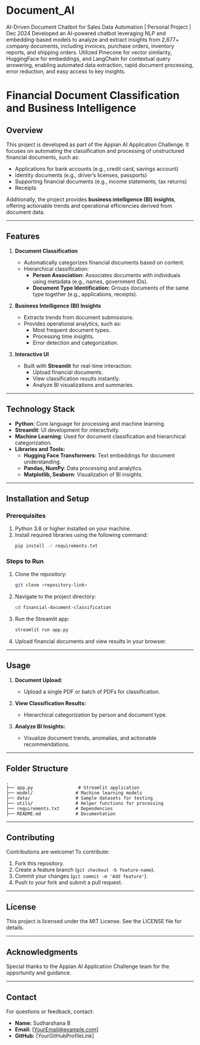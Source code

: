 # Document_AI
AI-Driven Document Chatbot for Sales Data Automation | Personal Project | Dec 2024
Developed an AI-powered chatbot leveraging NLP and embedding-based models to analyze and extract insights from 2,677+ company documents, including invoices, purchase orders, inventory reports, and shipping orders. Utilized Pinecone for vector similarity, HuggingFace for embeddings, and LangChain for contextual query answering, enabling automated data extraction, rapid document processing, error reduction, and easy access to key insights.

# Financial Document Classification and Business Intelligence

## **Overview**
This project is developed as part of the Appian AI Application Challenge. It focuses on automating the classification and processing of unstructured financial documents, such as:

- Applications for bank accounts (e.g., credit card, savings account)
- Identity documents (e.g., driver’s licenses, passports)
- Supporting financial documents (e.g., income statements, tax returns)
- Receipts

Additionally, the project provides **business intelligence (BI) insights**, offering actionable trends and operational efficiencies derived from document data.

---

## **Features**

1. **Document Classification**
   - Automatically categorizes financial documents based on content.
   - Hierarchical classification:
     - **Person Association:** Associates documents with individuals using metadata (e.g., names, government IDs).
     - **Document Type Identification:** Groups documents of the same type together (e.g., applications, receipts).

2. **Business Intelligence (BI) Insights**
   - Extracts trends from document submissions.
   - Provides operational analytics, such as:
     - Most frequent document types.
     - Processing time insights.
     - Error detection and categorization.

3. **Interactive UI**
   - Built with **Streamlit** for real-time interaction:
     - Upload financial documents.
     - View classification results instantly.
     - Analyze BI visualizations and summaries.

---

## **Technology Stack**

- **Python**: Core language for processing and machine learning.
- **Streamlit**: UI development for interactivity.
- **Machine Learning**: Used for document classification and hierarchical categorization.
- **Libraries and Tools:**
  - **Hugging Face Transformers**: Text embeddings for document understanding.
  - **Pandas, NumPy**: Data processing and analytics.
  - **Matplotlib, Seaborn**: Visualization of BI insights.

---

## **Installation and Setup**

### Prerequisites
1. Python 3.8 or higher installed on your machine.
2. Install required libraries using the following command:
   ```bash
   pip install -r requirements.txt
   ```

### Steps to Run
1. Clone the repository:
   ```bash
   git clone <repository-link>
   ```
2. Navigate to the project directory:
   ```bash
   cd financial-document-classification
   ```
3. Run the Streamlit app:
   ```bash
   streamlit run app.py
   ```
4. Upload financial documents and view results in your browser.

---

## **Usage**

1. **Document Upload:**
   - Upload a single PDF or batch of PDFs for classification.

2. **View Classification Results:**
   - Hierarchical categorization by person and document type.

3. **Analyze BI Insights:**
   - Visualize document trends, anomalies, and actionable recommendations.

---

## **Folder Structure**

```
.
├── app.py                 # Streamlit application
├── model/                # Machine learning models
├── data/                 # Sample datasets for testing
├── utils/                # Helper functions for processing
├── requirements.txt      # Dependencies
├── README.md             # Documentation
```

---

## **Contributing**
Contributions are welcome! To contribute:
1. Fork this repository.
2. Create a feature branch (`git checkout -b feature-name`).
3. Commit your changes (`git commit -m 'Add feature'`).
4. Push to your fork and submit a pull request.

---

## **License**
This project is licensed under the MIT License. See the LICENSE file for details.

---

## **Acknowledgments**
Special thanks to the Appian AI Application Challenge team for the opportunity and guidance.

---

## **Contact**
For questions or feedback, contact:
- **Name:** Sudharshana B
- **Email:** [YourEmail@example.com]
- **GitHub:** [YourGitHubProfileLink]

